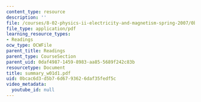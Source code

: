```yaml
---
content_type: resource
description: ''
file: /courses/8-02-physics-ii-electricity-and-magnetism-spring-2007/0bcac6d3d5b76d6793626daf35fedf5c_summary_w01d1.pdf
file_type: application/pdf
learning_resource_types:
- Readings
ocw_type: OCWFile
parent_title: Readings
parent_type: CourseSection
parent_uid: 0daf4987-1459-8983-aa85-5689f242c83b
resourcetype: Document
title: summary_w01d1.pdf
uid: 0bcac6d3-d5b7-6d67-9362-6daf35fedf5c
video_metadata:
  youtube_id: null
---
```

